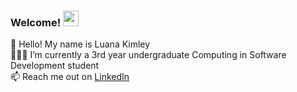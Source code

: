 ### Welcome! <img src="https://media.giphy.com/media/hvRJCLFzcasrR4ia7z/giphy.gif" width="25px">
🐣 Hello! My name is Luana Kimley <br />
👩🏻‍💻 I’m currently a 3rd year undergraduate Computing in Software Development student <br />
📫 Reach me out on [LinkedIn](https://www.linkedin.com/in/luana-kimley/)

<!--
**luanakimley/luanakimley** is a ✨ _special_ ✨ repository because its `README.md` (this file) appears on your GitHub profile.

Here are some ideas to get you started:

- 🔭 I’m currently working on ...
- 🌱 I’m currently learning ...
- 👯 I’m looking to collaborate on ...
- 🤔 I’m looking for help with ...
- 💬 Ask me about ...
- 📫 How to reach me: ...
- 😄 Pronouns: ...
- ⚡ Fun fact: ...
-->
